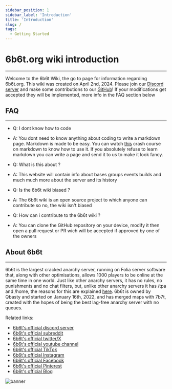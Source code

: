 ```yaml
---
sidebar_position: 1
sidebar_label: 'Introduction'
title: 'Introduction'
slug: /
tags:
  - Getting Started
---
```


# 6b6t.org wiki introduction
---
Welcome to the 6b6t Wiki, the go to page for information regarding 6b6t.org. This wiki was created on April 2nd, 2024. Please join our [Discord server](https://discord.gg/Em4AAcjXvD) and make some contributions to our [GitHub](https://github.com/therealrealguy/6b6twiki/)! If your modifications get accepted they will be implemented, more info in the FAQ section below

## FAQ
---

* Q: I dont know how to code
* A: You dont need to know anything about coding to write a markdown page. Markdown is made to be easy. You can watch [this](https://youtu.be/_PPWWRV6gbA?t=25) crash course on markdown to know how to use it. If you absolutely refuse to learn markdown you can write a page and send it to us to make it look fancy.

* Q: What is this about ?
* A: This website will contain info about bases groups events builds and much much more about the server and its history

* Q: Is the 6b6t wiki biased ?
* A: The 6b6t wiki is an open source project to which anyone can contribute so no, the wiki isn't biased

* Q: How can i contribute to the 6b6t wiki ?
* A: You can clone the GitHub repository on your device, modify it then open a pull request or PR wich will be accepted if approved by one of the owners

## About 6b6t
---
6b6t is the largest cracked anarchy server, running on Folia server software that, along with other optimisations, allows 1000 players to be online at the same time in one world. Just like other anarchy servers, it has no rules, no punishments and no chat filters, but, unlike other anarchy servers it has /tpa and /home, the reasons for this are explained [here](https://www.6b6t.org/en/blog/minecraft-anarchy-server-tpa-home). 6b6t is owned by Qbasty and started on January 16th, 2022, and has merged maps with 7b7t, created with the hopes of being the best lag-free anarchy server with no queues.

Related links:
* [6b6t's official discord server](https://discord.gg/6b6t)
* [6b6t's official subreddit](https://www.reddit.com/r/6b6t/)
* [6b6t's official twitter/X](https://twitter.com/6b6tAnarchy)
* [6b6t's official youtube channel](https://www.youtube.com/c/6b6tanarchy)
* [6b6t's official TikTok](https://www.tiktok.com/@6b6tanarchy)
* [6b6t's official Instagram](https://www.instagram.com/6b6tanarchy/)
* [6b6t's official Facebook](https://www.facebook.com/6b6tAnarchy)
* [6b6t's official Pinterest](https://www.pinterest.com/6b6tanarchy)
* [6b6t's official Blog](https://www.6b6t.org/en/blog)

![banner](../static/img/icons/banner.avif)
